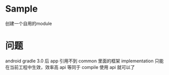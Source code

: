 # Sample
创建一个自用的module

# 问题
android gradle 3.0 后 app 引用不到 common 里面的框架
implementation 只能在当前工程中生效，效率高
api 等同于 compile 使用 api 就可以了
